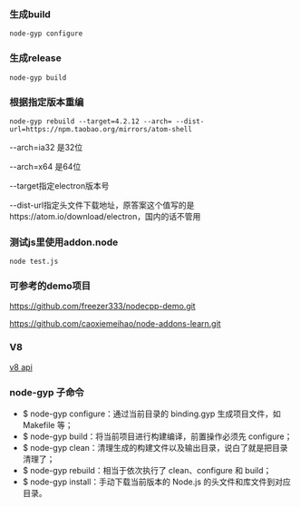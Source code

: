 ### 生成build

```shell
node-gyp configure
```

### 生成release

```shell
node-gyp build
```

### 根据指定版本重编

```
node-gyp rebuild --target=4.2.12 --arch= --dist-url=https://npm.taobao.org/mirrors/atom-shell
```

--arch=ia32 是32位

--arch=x64 是64位

--target指定electron版本号

--dist-url指定头文件下载地址，原答案这个值写的是https://atom.io/download/electron，国内的话不管用

### 测试js里使用addon.node

```
node test.js
```

### 可参考的demo项目

https://github.com/freezer333/nodecpp-demo.git

https://github.com/caoxiemeihao/node-addons-learn.git



### V8

[v8 api](https://v8docs.nodesource.com/)



### node-gyp 子命令

- $ node-gyp configure：通过当前目录的 binding.gyp 生成项目文件，如 Makefile 等；
- $ node-gyp build：将当前项目进行构建编译，前置操作必须先 configure；
- $ node-gyp clean：清理生成的构建文件以及输出目录，说白了就是把目录清理了；
- $ node-gyp rebuild：相当于依次执行了 clean、configure 和 build；
- $ node-gyp install：手动下载当前版本的 Node.js 的头文件和库文件到对应目录。